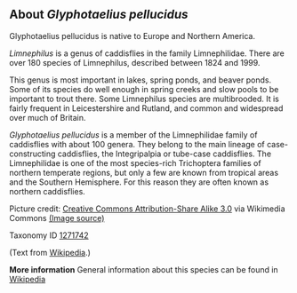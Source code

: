 **About *Glyphotaelius pellucidus***
-------------------------

Glyphotaelius pellucidus is native to Europe and Northern America. 

*Limnephilus* is a genus of caddisflies in the family Limnephilidae.
There are over 180 species of Limnephilus, described between 1824 and
1999.

This genus is most important in lakes, spring ponds, and beaver ponds.
Some of its species do well enough in spring creeks and slow pools to be
important to trout there. Some Limnephilus species are
multibrooded. It is fairly frequent in Leicestershire and Rutland,
and common and widespread over much of Britain.

*Glyphotaelius pellucidus* is a member of the Limnephilidae family of caddisflies with about 100 genera.
They belong to the main lineage of case-constructing caddisflies, the
Integripalpia or tube-case caddisflies. The Limnephilidae is one of the
most species-rich Trichoptera families of northern temperate regions,
but only a few are known from tropical areas and the Southern
Hemisphere. For this reason they are often known as northern
caddisflies.

Picture credit: [Creative Commons Attribution-Share Alike 3.0](https://creativecommons.org/licenses/by-sa/3.0) via Wikimedia Commons [(Image source)](https://en.wikipedia.org/wiki/File:Glyphotaelius_pellucidus-pjt.jpg)

Taxonomy ID [1271742](https://www.uniprot.org/taxonomy/1271742)

(Text from [Wikipedia](https://en.wikipedia.org/).)

**More information**
General information about this species can be found in [Wikipedia](https://en.wikipedia.org/wiki/Glyphotaelius_pellucidus)
